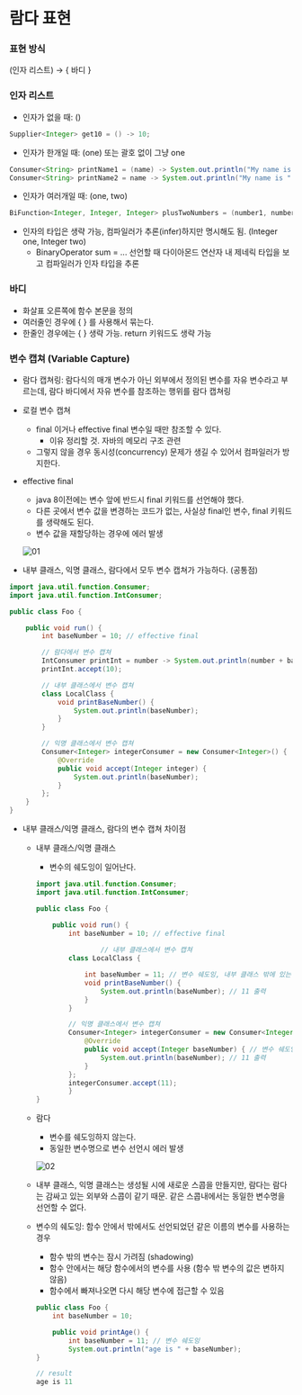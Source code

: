 # 람다 표현

### 표현 방식

(인자 리스트) → { 바디 }

### 인자 리스트

- 인자가 없을 때: ()

```java
Supplier<Integer> get10 = () -> 10;
```

- 인자가 한개일 때: (one) 또는 괄호 없이 그냥 one

```java
Consumer<String> printName1 = (name) -> System.out.println("My name is " + name);
Consumer<String> printName2 = name -> System.out.println("My name is " + name);
```

- 인자가 여러개일 때: (one, two)

```java
BiFunction<Integer, Integer, Integer> plusTwoNumbers = (number1, number2) -> number1 + number2;
```

- 인자의 타입은 생략 가능, 컴파일러가 추론(infer)하지만 명시해도 됨. (Integer one, Integer two)
    - BinaryOperator<Integer> sum = ... 선언할 때 다이아몬드 연산자 내 제네릭 타입을 보고 컴파일러가 인자 타입을 추론

### 바디

- 화살표 오른쪽에 함수 본문을 정의
- 여러줄인 경우에 { } 를 사용해서 묶는다.
- 한줄인 경우에는 { } 생략 가능. return 키워드도 생략 가능

### 변수 캡쳐 (Variable Capture)

- 람다 캡쳐링: 람다식의 매개 변수가 아닌 외부에서 정의된 변수를 자유 변수라고 부르는데, 람다 바디에서 자유 변수를 참조하는 행위를 람다 캡쳐링
- 로컬 변수 캡쳐
    - final 이거나 effective final 변수일 때만 참조할 수 있다.
        - 이유 정리할 것. 자바의 메모리 구조 관련
    - 그렇지 않을 경우 동시성(concurrency) 문제가 생길 수 있어서 컴파일러가 방지한다.
- effective final
    - java 8이전에는 변수 앞에 반드시 final 키워드를 선언해야 했다.
    - 다른 곳에서 변수 값을 변경하는 코드가 없는, 사실상 final인 변수, final 키워드를 생략해도 된다.
    - 변수 값을 재할당하는 경우에 에러 발생

    ![01](https://user-images.githubusercontent.com/52793122/150990643-eaf4b51e-ce5b-4868-832f-85843424b989.png)

    
- 내부 클래스, 익명 클래스, 람다에서 모두 변수 캡쳐가 가능하다. (공통점)

```java
import java.util.function.Consumer;
import java.util.function.IntConsumer;

public class Foo {

    public void run() {
        int baseNumber = 10; // effective final

        // 람다에서 변수 캡쳐
        IntConsumer printInt = number -> System.out.println(number + baseNumber); // 람다 캡쳐링
        printInt.accept(10);

        // 내부 클래스에서 변수 캡쳐
        class LocalClass {
            void printBaseNumber() {
                System.out.println(baseNumber);
            }
        }

        // 익명 클래스에서 변수 캡쳐
        Consumer<Integer> integerConsumer = new Consumer<Integer>() {
            @Override
            public void accept(Integer integer) {
                System.out.println(baseNumber);
            }
        };
    }
}
```

- 내부 클래스/익명 클래스,  람다의 변수 캡쳐 차이점
    - 내부 클래스/익명 클래스
        - 변수의 쉐도잉이 일어난다.
        
        ```java
        import java.util.function.Consumer;
        import java.util.function.IntConsumer;
        
        public class Foo {
        
            public void run() {
                int baseNumber = 10; // effective final
        				
        				// 내부 클래스에서 변수 캡쳐
                class LocalClass {
        
                    int baseNumber = 11; // 변수 쉐도잉, 내부 클래스 밖에 있는 baseNumber 변수는 가려진다.
                    void printBaseNumber() {
                        System.out.println(baseNumber); // 11 출력
                    }
                }
        
                // 익명 클래스에서 변수 캡쳐
                Consumer<Integer> integerConsumer = new Consumer<Integer>() {
                    @Override
                    public void accept(Integer baseNumber) { // 변수 쉐도잉
                        System.out.println(baseNumber); // 11 출력
                    }
                };
                integerConsumer.accept(11);
        		}
        }
        ```
        
    - 람다
        - 변수를 쉐도잉하지 않는다.
        - 동일한 변수명으로 변수 선언시 에러 발생

        ![02](https://user-images.githubusercontent.com/52793122/150990657-68c37a57-72ab-46d7-ac55-3a175236244d.png)

        
    - 내부 클래스, 익명 클래스는 생성될 시에 새로운 스콥을 만들지만, 람다는 람다는 감싸고 있는 외부와 스콥이 같기 때문. 같은 스콥내에서는 동일한 변수명을 선언할 수 없다.
    - 변수의 쉐도잉:  함수 안에서 밖에서도 선언되었던 같은 이름의 변수를 사용하는 경우
        - 함수 밖의 변수는 잠시 가려짐 (shadowing)
        - 함수 안에서는 해당 함수에서의 변수를 사용 (함수 밖 변수의 값은 변하지 않음)
        - 함수에서 빠져나오면 다시 해당 변수에 접근할 수 있음
        
        ```java
        public class Foo {
        	int baseNumber = 10;
        
        	public void printAge() {
        		int baseNumber = 11; // 변수 쉐도잉
        		System.out.println("age is " + baseNumber);
        }
        
        // result
        age is 11
        ```
